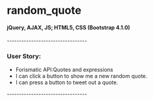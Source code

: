 # random_quote

<h4>jQuery, AJAX, JS; HTML5, CSS (Bootstrap 4.1.0) </h4>
<p>---------------------------------</p>
<h3 class="text-center">User Story:</h3>
<ul>
  <li> Forismatic API:Quotes and expressions  </li>
  <li> I can click a button to show me a new random quote. </li>
  <li> I can press a button to tweet out a quote. </li>
</ul>
<p>---------------------------------</p>
